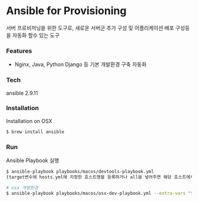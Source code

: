 # Ansible for Provisioning
서버 프로비저닝을 위한 도구로, 새로운 서버군 추가 구성 및 어플리케이션 배포 구성등을 자동화
할수 있는 도구

### Features
- Nginx, Java, Python Django 등 기본 개발환경 구축 자동화

### Tech
ansible 2.9.11

### Installation
Installation on OSX
```sh
$ brew install ansible
```

### Run
Ansible Playbook 실행
```sh
$ ansible-playbook playbooks/macos/devtools-playbook.yml
(target변수에 hosts.yml에 지정한 호스트명을 등록하거나 all을 넣어주면 해당 호스트에서 실행)

# osx 개발환경
$ ansible-playbook playbooks/macos/osx-dev-playbook.yml --extra-vars "target=hostname"
```
